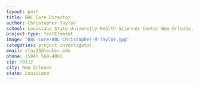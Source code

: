 ```yaml
---
layout: post
title: BBC Core Director
author: Christopher Taylor
school: Louisiana State University Health Sciences Center New Orleans, Department of Microbiology, Immunology & Parasitology
project-type: TestElement
image: "BBC-Core/BBC-Christopher-M-Taylor.jpg"
categories: project-investigator
email: ctay15@lsuhsc.edu
phone: (504) 568-4065
zip: 70112
city: New Orleans
state: Louisiana
---
```

